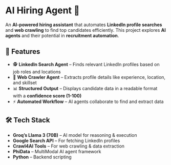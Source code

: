 # AI Hiring Agent 🤖  

An **AI-powered hiring assistant** that automates **LinkedIn profile searches** and **web crawling** to find top candidates efficiently. This project explores **AI agents** and their potential in **recruitment automation**.  

## 🚀 Features  
- 🕵️ **LinkedIn Search Agent** – Finds relevant LinkedIn profiles based on job roles and locations  
- 🔗 **Web Crawler Agent** – Extracts profile details like experience, location, and skillset  
- 📊 **Structured Output** – Displays candidate data in a readable format with a **confidence score (1-100)**  
- ⚡ **Automated Workflow** – AI agents collaborate to find and extract data  

## 🛠️ Tech Stack  
- **Groq’s Llama 3 (70B)** – AI model for reasoning & execution  
- **Google Search API** – For fetching LinkedIn profiles  
- **Crawl4AI Tools** – For web crawling & data extraction  
- **PhiData** – MultiModal AI agent framework  
- **Python** – Backend scripting  

